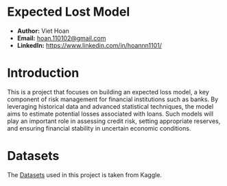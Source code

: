 # Expected Lost Model
- **Author:** Viet Hoan
- **Email:** hoan.110102@gmail.com
- **LinkedIn:** https://www.linkedin.com/in/hoannn1101/

# Introduction
This is a project that focuses on building an expected loss model, a key component of risk management for financial institutions such as banks. By leveraging historical data and advanced statistical techniques, the model aims to estimate potential losses associated with loans. Such models will play an important role in assessing credit risk, setting appropriate reserves, and ensuring financial stability in uncertain economic conditions.

# Datasets
The [Datasets](https://www.kaggle.com/datasets/nurudeenabdulsalaam/prosper-loan-dataset) used in this project is taken from Kaggle.

